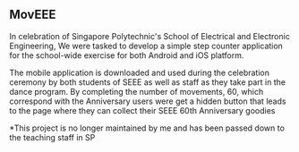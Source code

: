 ## MovEEE

In celebration of Singapore Polytechnic's School of Electrical and Electronic Engineering, We were tasked to develop a simple step counter application for the school-wide exercise for both Android and iOS platform.

The mobile application is downloaded and used during the celebration ceremony by both students of SEEE as well as staff as they take part in the dance program. By completing the number of movements, 60, which correspond with the Anniversary users were get a hidden button that leads to the page where they can collect their SEEE 60th Anniversary goodies


*This project is no longer maintained by me and has been passed down to the teaching staff in SP